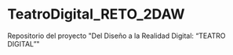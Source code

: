 # TeatroDigital_RETO_2DAW
Repositorio del proyecto "Del Diseño a la Realidad Digital: “TEATRO DIGITAL”"
